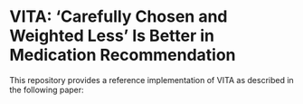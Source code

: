 # VITA: ‘Carefully Chosen and Weighted Less’ Is Better in Medication Recommendation
This repository provides a reference implementation of VITA as described in the following paper:
